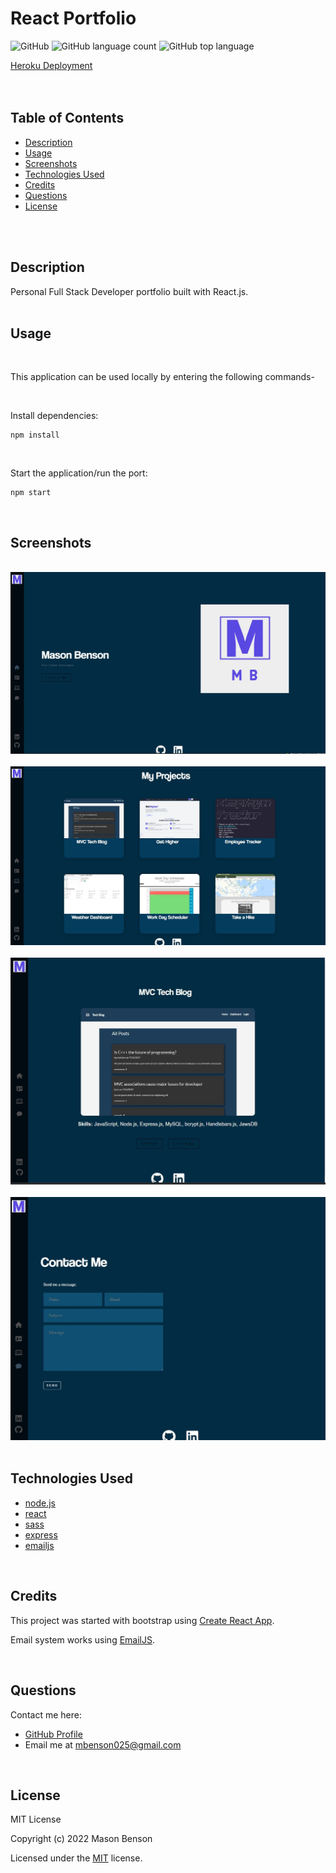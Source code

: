# React Portfolio

![GitHub](https://img.shields.io/github/license/mbenson025/react-portfolio)
![GitHub language count](https://img.shields.io/github/languages/count/mbenson025/react-portfolio)
![GitHub top language](https://img.shields.io/github/languages/top/mbenson025/react-portfolio)

<a href="https://mb-reactportfolio.herokuapp.com/">Heroku Deployment</a>
<br><br><br>

## Table of Contents

- [Description](#description)
- [Usage](#usage)
- [Screenshots](#screenshots)
- [Technologies Used](#technologies-used)
- [Credits](#credits)
- [Questions](#questions)
- [License](#license)

<br><br>

## Description

Personal Full Stack Developer portfolio built with React.js.
<br>
<br>

## Usage

<br>

This application can be used locally by entering the following commands-

<br>

Install dependencies:

```
npm install
```

<br>

Start the application/run the port:

```
npm start
```

<br>

## Screenshots

<br>
<img src="/src/assets/images/landing.jpg" alt="login page" title="Login Page">
<br>
<br>
<img src="/src/assets/images/projects.jpg" alt="home page" title="Blog Home Page">
<br>
<br>
<img src="/src/assets/images/individualproject.jpg" alt="dashboard page" title="Dashboard Page">
<br>
<br>
<img src="/src/assets/images/contactme.jpg" alt="individual post page" title="Individual Content">
<br>
<br>

## Technologies Used

- [node.js](https://nodejs.org/en/)
- [react](https://reactjs.org/)
- [sass](https://www.npmjs.com/package/sass)
- [express](https://expressjs.com/)
- [emailjs](https://www.emailjs.com/)

<br>

## Credits

This project was started with bootstrap using [Create React App](https://github.com/facebook/create-react-app).

Email system works using [EmailJS](https://www.emailjs.com/).

<br>

## Questions

Contact me here:

- [GitHub Profile](https://github.com/mbenson025)
- Email me at mbenson025@gmail.com

<br>

## License

MIT License

Copyright (c) 2022 Mason Benson

Licensed under the [MIT](LICENSE) license.
